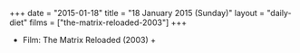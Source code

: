 +++
date = "2015-01-18"
title = "18 January 2015 (Sunday)"
layout = "daily-diet"
films = ["the-matrix-reloaded-2003"]
+++


* Film: The Matrix Reloaded (2003) +
